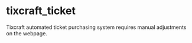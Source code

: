 # tixcraft_ticket
Tixcraft automated ticket purchasing system requires manual adjustments on the webpage.
